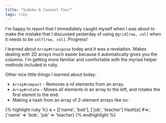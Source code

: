 ```yaml
---
title: "Sudoku & Connect Four"
tags: ruby
---
```


I'm happy to report that I immediately caught myself when I was about to make the mistake that I discussed yesterday of using `@grid[row, col]` when it needs to be `self[row, col]`. Progress!

I learned about `Array#transpose` today and it was a revelation. Makes dealing with 2D arrays much easier because it automatically gives you the columns. I'm getting more familiar and comfortable with the myriad helper methods included in ruby.

Other nice little things I learned about today:

 * `Array#compact` - Removes a nil elements from an array.
 * `Array#rotate` - Moves all elements in an array to the left, and rotates the first elemnt to the end.
 * Making a hash from an array of 2-element arrays like so:
 
{% highlight ruby %}
a = [['name', 'bob'], ['job', 'teacher']
Hash[a] 
#=>; {'name' =&gt; 'bob', 'job' =&gt; 'teacher}
{% endhighlight %}